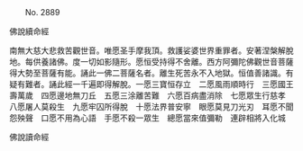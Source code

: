 ﻿　　No. 2889

佛說續命經

南無大慈大悲救苦觀世音。唯愿圣手摩我頂。救護娑婆世界重罪者。安著涅槃解脫地。每供養諸佛。度一切如影隨形。愿恒受持得不舍離。西方阿彌陀佛觀世音菩薩得大勢至菩薩有能。誦此一佛二菩薩名者。離生死苦永不入地獄。恒值善諸識。有疑有難者。誦此經一千遍即得解脫。一愿三寶恒存立　二愿風雨順時行　三愿國王壽萬歲　四愿邊地無刀丘　五愿三涂離苦難　六愿百病盡消除　七愿眾生行慈孝　八愿屠人莫殺生　九愿牢囚所得脫　十愿法界普安寧　眼愿莫見刀光刃　耳愿不聞怨殃聲　口愿不用為心語　手愿不殺一眾生　總愿當來值彌勒　連辟相將入化城

佛說讀命經
